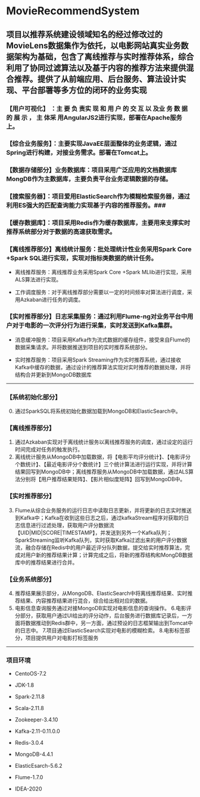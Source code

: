 # MovieRecommendSystem
## 项目以推荐系统建设领域知名的经过修改过的MovieLens数据集作为依托，以电影网站真实业务数据架构为基础，包含了离线推荐与实时推荐体系，综合利用了协同过滤算法以及基于内容的推荐方法来提供混合推荐。提供了从前端应用、后台服务、算法设计实现、平台部署等多方位的闭环的业务实现

### 【用户可视化】 ：主 要 负 责实 现 和 用 户 的 交 互 以 及业 务 数 据 的 展 示 ， 主 体采 用AngularJS2进行实现，部署在Apache服务上。
### 【综合业务服务】：主要实现JavaEE层面整体的业务逻辑，通过Spring进行构建，对接业务需求。部署在Tomcat上。
### 【数据存储部分】业务数据库：项目采用广泛应用的文档数据库MongDB作为主数据库，主要负责平台业务逻辑数据的存储。
### 【搜索服务器】：项目爱用ElasticSearch作为模糊检索服务器，通过利用ES强大的匹配查询能力实现基于内容的推荐服务。### 
### 【缓存数据库】：项目采用Redis作为缓存数据库，主要用来支撑实时推荐系统部分对于数据的高速获取需求。
### 【离线推荐部分】离线统计服务：批处理统计性业务采用Spark  Core +Spark  SQL进行实现，实现对指标类数据的统计任务。
*  离线推荐服务：离线推荐业务采用Spark  Core +Spark  MLlib进行实现，采用ALS算法进行实现。
+ 工作调度服务：对于离线推荐部分需要以一定的时间频率对算法进行调度，采用Azkaban进行任务的调度。
### 【实时推荐部分】日志采集服务：通过利用Flume-ng对业务平台中用户对于电影的一次评分行为进行采集，实时发送到Kafka集群。
* 消息缓冲服务：项目采用Kafka作为流式数据的缓存组件，接受来自Flume的数据采集请求。并将数据推送到项目的实时推荐系统部分。
+ 实时推荐服务：项目采用Spark Streaming作为实时推荐系统，通过接收Kafka中缓存的数据，通过设计的推荐算法实现对实时推荐的数据处理，并将结构合并更新到MongoDB数据库
***
### 【系统初始化部分】
0. 通过SparkSQL将系统初始化数据加载到MongoDB和ElasticSearch中。
### 【离线推荐部分】
1. 通过Azkaban实现对于离线统计服务以离线推荐服务的调度，通过设定的运行时间完成对任务的触发执行。
2. 离线统计服务从MongoDB中加载数据，将【电影平均评分统计】、【电影评分个数统计】、【最近电影评分个数统计】三个统计算法进行运行实现，并将计算结果回写到MongoDB中；离线推荐服务从MongoDB中加载数据，通过ALS算法分别将【用户推荐结果矩阵】、【影片相似度矩阵】回写到MongoDB中。
### 【实时推荐部分】
3. Flume从综合业务服务的运行日志中读取日志更新，并将更新的日志实时推送到Kafka中；Kafka在收到这些日志之后，通过kafkaStream程序对获取的日志信息进行过滤处理，获取用户评分数据流【UID|MID|SCORE|TIMESTAMP】，并发送到另外一个Kafka队列；SparkStreaming监听Kafka队列，实时获取Kafka过滤出来的用户评分数据流，融合存储在Redis中的用户最近评分队列数据，提交给实时推荐算法，完成对用户新的推荐结果计算；计算完成之后，将新的推荐结构和MongDB数据库中的推荐结果进行合并。
### 【业务系统部分】
4. 推荐结果展示部分，从MongoDB、ElasticSearch中将离线推荐结果、实时推荐结果、内容推荐结果进行混合，综合给出相对应的数据。
5. 电影信息查询服务通过对接MongoDB实现对电影信息的查询操作。
6.电影评分部分，获取用户通过UI给出的评分动作，后台服务进行数据库记录后，一方面将数据推动到Redis群中，另一方面，通过预设的日志框架输出到Tomcat中的日志中。
7.项目通过ElasticSearch实现对电影的模糊检索。
8.电影标签部分，项目提供用户对电影打标签服务
***
### 项目环境
* CentoOS-7.2
+ JDK-1.8
- Spark-2.11.8
* Scala-2.11.8
+ Zookeeper-3.4.10
- Kafka-2.11-0.11.0.0
* Redis-3.0.4
+ MongoDB-4.4.1
- ElasticEsarch-5.6.2
* Flume-1.7.0
+ IDEA-2020

